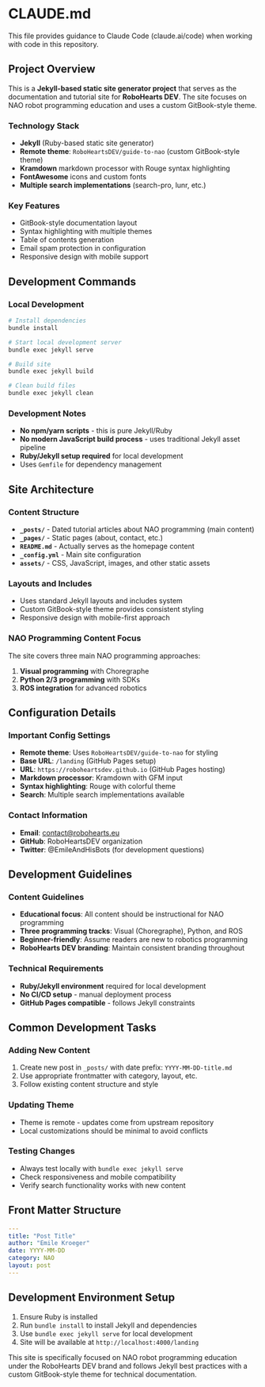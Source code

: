 # CLAUDE.md

This file provides guidance to Claude Code (claude.ai/code) when working with code in this repository.

## Project Overview

This is a **Jekyll-based static site generator project** that serves as the documentation and tutorial site for **RoboHearts DEV**. The site focuses on NAO robot programming education and uses a custom GitBook-style theme.

### Technology Stack
- **Jekyll** (Ruby-based static site generator)
- **Remote theme**: `RoboHeartsDEV/guide-to-nao` (custom GitBook-style theme)
- **Kramdown** markdown processor with Rouge syntax highlighting
- **FontAwesome** icons and custom fonts
- **Multiple search implementations** (search-pro, lunr, etc.)

### Key Features
- GitBook-style documentation layout
- Syntax highlighting with multiple themes
- Table of contents generation
- Email spam protection in configuration
- Responsive design with mobile support

## Development Commands

### Local Development
```bash
# Install dependencies
bundle install

# Start local development server
bundle exec jekyll serve

# Build site
bundle exec jekyll build

# Clean build files
bundle exec jekyll clean
```

### Development Notes
- **No npm/yarn scripts** - this is pure Jekyll/Ruby
- **No modern JavaScript build process** - uses traditional Jekyll asset pipeline
- **Ruby/Jekyll setup required** for local development
- Uses `Gemfile` for dependency management

## Site Architecture

### Content Structure
- **`_posts/`** - Dated tutorial articles about NAO programming (main content)
- **`_pages/`** - Static pages (about, contact, etc.)
- **`README.md`** - Actually serves as the homepage content
- **`_config.yml`** - Main site configuration
- **`assets/`** - CSS, JavaScript, images, and other static assets

### Layouts and Includes
- Uses standard Jekyll layouts and includes system
- Custom GitBook-style theme provides consistent styling
- Responsive design with mobile-first approach

### NAO Programming Content Focus
The site covers three main NAO programming approaches:
1. **Visual programming** with Choregraphe
2. **Python 2/3 programming** with SDKs  
3. **ROS integration** for advanced robotics

## Configuration Details

### Important Config Settings
- **Remote theme**: Uses `RoboHeartsDEV/guide-to-nao` for styling
- **Base URL**: `/landing` (GitHub Pages setup)
- **URL**: `https://roboheartsdev.github.io` (GitHub Pages hosting)
- **Markdown processor**: Kramdown with GFM input
- **Syntax highlighting**: Rouge with colorful theme
- **Search**: Multiple search implementations available

### Contact Information
- **Email**: contact@robohearts.eu
- **GitHub**: RoboHeartsDEV organization
- **Twitter**: @EmileAndHisBots (for development questions)

## Development Guidelines

### Content Guidelines
- **Educational focus**: All content should be instructional for NAO programming
- **Three programming tracks**: Visual (Choregraphe), Python, and ROS
- **Beginner-friendly**: Assume readers are new to robotics programming
- **RoboHearts DEV branding**: Maintain consistent branding throughout

### Technical Requirements
- **Ruby/Jekyll environment** required for local development
- **No CI/CD setup** - manual deployment process
- **GitHub Pages compatible** - follows Jekyll constraints

## Common Development Tasks

### Adding New Content
1. Create new post in `_posts/` with date prefix: `YYYY-MM-DD-title.md`
2. Use appropriate frontmatter with category, layout, etc.
3. Follow existing content structure and style

### Updating Theme
- Theme is remote - updates come from upstream repository
- Local customizations should be minimal to avoid conflicts

### Testing Changes
- Always test locally with `bundle exec jekyll serve`
- Check responsiveness and mobile compatibility
- Verify search functionality works with new content

## Front Matter Structure
```yaml
---
title: "Post Title"
author: "Emile Kroeger"
date: YYYY-MM-DD
category: NAO
layout: post
---
```

## Development Environment Setup
1. Ensure Ruby is installed
2. Run `bundle install` to install Jekyll and dependencies
3. Use `bundle exec jekyll serve` for local development
4. Site will be available at `http://localhost:4000/landing`

This site is specifically focused on NAO robot programming education under the RoboHearts DEV brand and follows Jekyll best practices with a custom GitBook-style theme for technical documentation.